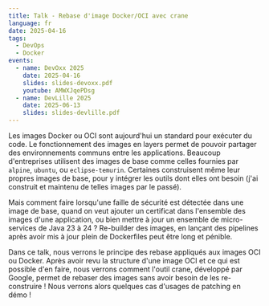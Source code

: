 ```yaml
---
title: Talk - Rebase d'image Docker/OCI avec crane
language: fr
date: 2025-04-16
tags:
  - DevOps
  - Docker
events: 
  - name: DevOxx 2025
    date: 2025-04-16
    slides: slides-devoxx.pdf
    youtube: AMWXJqePDsg
  - name: DevLille 2025
    date: 2025-06-13
    slides: slides-devlille.pdf
---
```

Les images Docker ou OCI sont aujourd'hui un standard pour exécuter du code. Le fonctionnement des images en layers permet de pouvoir partager des environnements communs entre les applications. Beaucoup d'entreprises utilisent des images de base comme celles fournies par `alpine`, `ubuntu`, ou `eclipse-temurin`. Certaines construisent même leur propres images de base, pour y intégrer les outils dont elles ont besoin (j'ai construit et maintenu de telles images par le passé).

Mais comment faire lorsqu'une faille de sécurité est détectée dans une image de base, quand on veut ajouter un certificat dans l'ensemble des images d'une application, ou bien mettre à jour un ensemble de micro-services de Java 23 à 24 ?
Re-builder des images, en lançant des pipelines après avoir mis à jour plein de Dockerfiles peut être long et pénible.

Dans ce talk, nous verrons le principe des rebase appliqués aux images OCI ou Docker.
Après avoir revu la structure d'une image OCI et ce qui est possible d'en faire, nous verrons comment l'outil crane, développé par Google, permet de rebaser des images sans avoir besoin de les re-construire !
Nous verrons alors quelques cas d'usages de patching en démo !
